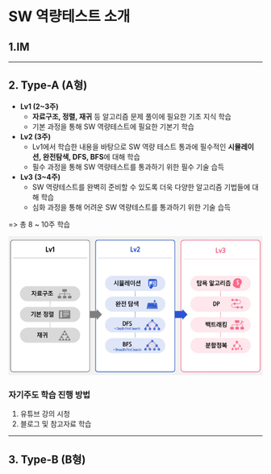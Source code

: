 # SW 역량테스트 소개

## 1.IM

---
## 2. Type-A (A형)
- **Lv1 (2~3주)**
  - **자료구조, 정렬, 재귀** 등 알고리즘 문제 풀이에 필요한 기초 지식 학습
  - 기본 과정을 통해 SW 역량테스트에 필요한 기본기 학습
- **Lv2 (3주)**
  - Lv1에서 학습한 내용을 바탕으로 SW 역량 테스트 통과에 필수적인 **시뮬레이션, 완전탐색, DFS, BFS**에 대해 학습
  - 필수 과정을 통해 SW 역량테스트를 통과하기 위한 필수 기술 습득
- **Lv3 (3~4주)**
  - SW 역량테스트를 완벽히 준비할 수 있도록 더욱 다양한 알고리즘 기법들에 대해 학습
  - 심화 과정을 통해 어려운 SW 역량테스트를 통과하기 위한 기술 습득
    
=> 총 8 ~ 10주 학습

![img.png](img.png)

### 자기주도 학습 진행 방법
1. 유튜브 강의 시청
2. 블로그 및 참고자료 학습

---
## 3. Type-B (B형)
